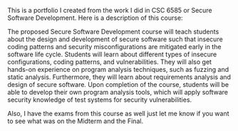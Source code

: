 This is a portfolio I created from the work I did in CSC 6585 or Secure Software Development. Here is a description of this course:

The proposed Secure Software Development course will teach students about the design and development of secure software such that insecure coding patterns and security misconfigurations are mitigated early in the software life cycle. Students will learn about different types of insecure configurations, coding patterns, and vulnerabilities. They will also get hands-on experience on program analysis techniques, such as fuzzing and static analysis. Furthermore, they will learn about requirements analysis and design of secure software. Upon completion of the course, students will be able to develop their own program analysis tools, which will apply software security knowledge of test systems for security vulnerabilities.

Also, I have the exams from this course as well just let me know if you want to see what was on the Midterm and the Final. 

